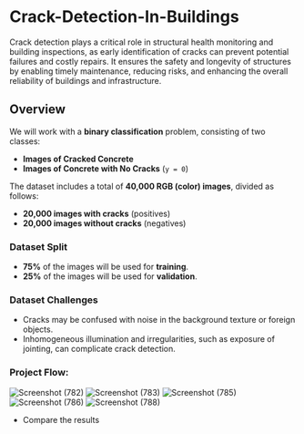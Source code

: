 # Crack-Detection-In-Buildings
Crack detection plays a critical role in structural health monitoring and building inspections, as early identification of cracks can prevent potential failures and costly repairs. It ensures the safety and longevity of structures by enabling timely maintenance, reducing risks, and enhancing the overall reliability of buildings and infrastructure.

## Overview

We will work with a **binary classification** problem, consisting of two classes:

- **Images of Cracked Concrete**  
- **Images of Concrete with No Cracks** (`y = 0`)

The dataset includes a total of **40,000 RGB (color) images**, divided as follows:

- **20,000 images with cracks** (positives)
- **20,000 images without cracks** (negatives)

### Dataset Split

- **75%** of the images will be used for **training**.
- **25%** of the images will be used for **validation**.

### Dataset Challenges

- Cracks may be confused with noise in the background texture or foreign objects.
- Inhomogeneous illumination and irregularities, such as exposure of jointing, can complicate crack detection.

### Project Flow:
![Screenshot (782)](https://github.com/user-attachments/assets/8ff8f347-ec25-4b91-a99d-9c65e1a4866e)
![Screenshot (783)](https://github.com/user-attachments/assets/20f9b35b-eb51-480a-ab4f-49b909fb957b)
![Screenshot (785)](https://github.com/user-attachments/assets/92cae870-1cee-4ba7-aef5-2d5f6ffa9ad5)
![Screenshot (786)](https://github.com/user-attachments/assets/54388c29-654f-4ad1-9dc1-3954b2638934)
![Screenshot (788)](https://github.com/user-attachments/assets/06be2ea4-fa5f-4a57-ac1a-fe9c403b3615)
- Compare the results




